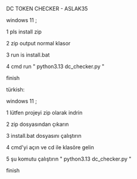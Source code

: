 DC TOKEN CHECKER - ASLAK35

windows 11 ;

1 pls install zip

2 zip output normal klasor

3 run is install.bat

4 cmd run " python3.13 dc_checker.py "

finish

türkish:

windows 11 ;

1 lütfen projeyi zip olarak indrin   

2 zip dosyasından çıkarın   

3 install.bat dosyasını çalıştırın   

4 cmd'yi açın ve cd ile klasöre gelin 

5 şu komutu çalıştırın " python3.13 dc_checker.py " 

finish
